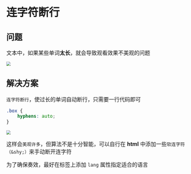 # 连字符断行

## 问题

文本中，如果某些单词**太长**，就会导致观看效果不美观的问题

<img src="https://cdn.jsdelivr.net/gh/kingmusi/blogImages/img/20210410133540.png" style="zoom:67%;" />

## 解决方案

`连字符断行`，使过长的单词自动断行，只需要一行代码即可

```css
.box {
	hyphens: auto;
}
```

<img src="https://cdn.jsdelivr.net/gh/kingmusi/blogImages/img/20210410133704.png" style="zoom:67%;" />

这样会`美观许多`，但算法不是十分智能，可以自行在 **html** 中添加一些`软连字符（&shy;）`来手动断开连字符

为了确保奏效，最好在标签上添加 `lang` 属性指定适合的语言